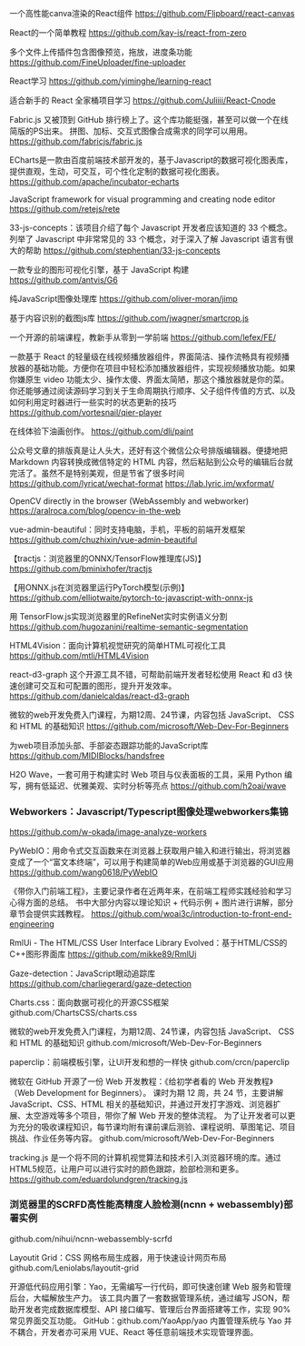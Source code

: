一个高性能canva渲染的React组件
https://github.com/Flipboard/react-canvas

React的一个简单教程
https://github.com/kay-is/react-from-zero

多个文件上传插件包含图像预览，拖放，进度条功能
https://github.com/FineUploader/fine-uploader

React学习
https://github.com/yiminghe/learning-react

适合新手的 React 全家桶项目学习
https://github.com/Juliiii/React-Cnode

Fabric.js 又被顶到 GitHub 排行榜上了。这个库功能挺强，甚至可以做一个在线简版的PS出来。
拼图、加标、交互式图像合成需求的同学可以用用。
https://github.com/fabricjs/fabric.js

ECharts是一款由百度前端技术部开发的，基于Javascript的数据可视化图表库，提供直观，生动，可交互，可个性化定制的数据可视化图表。
​https://github.com/apache/incubator-echarts

JavaScript framework for visual programming and creating node editor
https://github.com/retejs/rete

33-js-concepts：该项目介绍了每个 Javascript 开发者应该知道的 33 个概念。列举了 Javascript 中非常常见的 33 个概念，对于深入了解 Javascript 语言有很大的帮助
https://github.com/stephentian/33-js-concepts

一款专业的图形可视化引擎，基于 JavaScript 构建
https://github.com/antvis/G6

纯JavaScript图像处理库
https://github.com/oliver-moran/jimp

基于内容识别的截图js库
https://github.com/jwagner/smartcrop.js

一个开源的前端课程，教新手从零到一学前端
https://github.com/lefex/FE/

一款基于 React 的轻量级在线视频播放器组件，界面简洁、操作流畅具有视频播放器的基础功能。方便你在项目中轻松添加播放器组件，实现视频播放功能。如果你嫌原生 video 功能太少、操作太傻、界面太简陋，那这个播放器就是你的菜。你还能够通过阅读源码学习到关于生命周期执行顺序、父子组件传值的方式、以及如何利用定时器进行一些实时的状态更新的技巧
https://github.com/vortesnail/qier-player

在线体验下油画创作。
https://github.com/dli/paint

公众号文章的排版真是让人头大，还好有这个微信公众号排版编辑器。便捷地把 Markdown 内容转换成微信特定的 HTML 内容，然后粘贴到公众号的编辑后台就完活了。虽然不是特别美观，但是节省了很多时间
https://github.com/lyricat/wechat-format https://lab.lyric.im/wxformat/

OpenCV directly in the browser (WebAssembly and webworker)
https://aralroca.com/blog/opencv-in-the-web

vue-admin-beautiful：同时支持电脑，手机，平板的前端开发框架
https://github.com/chuzhixin/vue-admin-beautiful

【tractjs：浏览器里的ONNX/TensorFlow推理库(JS)】
https://github.com/bminixhofer/tractjs

【用ONNX.js在浏览器里运行PyTorch模型(示例)】
https://github.com/elliotwaite/pytorch-to-javascript-with-onnx-js

用 TensorFlow.js实现浏览器里的RefineNet实时实例语义分割
https://github.com/hugozanini/realtime-semantic-segmentation

HTML4Vision：面向计算机视觉研究的简单HTML可视化工具
https://github.com/mtli/HTML4Vision


react-d3-graph 这个开源工具不错，可帮助前端开发者轻松使用 React 和 d3 快速创建可交互和可配置的图形，提升开发效率。https://github.com/danielcaldas/react-d3-graph

微软的web开发免费入门课程，为期12周、24节课，内容包括 JavaScript、 CSS 和 HTML 的基础知识
https://github.com/microsoft/Web-Dev-For-Beginners

为web项目添加头部、手部姿态跟踪功能的JavaScript库
https://github.com/MIDIBlocks/handsfree

H2O Wave，一套可用于构建实时 Web 项目与仪表面板的工具，采用 Python 编写，拥有低延迟、优雅美观、实时分析等亮点
https://github.com/h2oai/wave

### Webworkers：Javascript/Typescript图像处理webworkers集锦
https://github.com/w-okada/image-analyze-workers

PyWebIO：用命令式交互函数来在浏览器上获取用户输入和进行输出，将浏览器变成了一个“富文本终端”，可以用于构建简单的Web应用或基于浏览器的GUI应用
https://github.com/wang0618/PyWebIO

《带你入门前端工程》，主要记录作者在近两年来，在前端工程师实践经验和学习心得方面的总结。
书中大部分内容以理论知识 + 代码示例 + 图片进行讲解，部分章节会提供实践教程。
https://github.com/woai3c/introduction-to-front-end-engineering

RmlUi - The HTML/CSS User Interface Library Evolved：基于HTML/CSS的C++图形界面库
https://github.com/mikke89/RmlUi

Gaze-detection：JavaScript眼动追踪库
https://github.com/charliegerard/gaze-detection

Charts.css：面向数据可视化的开源CSS框架
github.com/ChartsCSS/charts.css

微软的web开发免费入门课程，为期12周、24节课，内容包括 JavaScript、 CSS 和 HTML 的基础知识
github.com/microsoft/Web-Dev-For-Beginners

paperclip：前端模板引擎，让UI开发和想的一样快
github.com/crcn/paperclip

微软在 GitHub 开源了一份 Web 开发教程：《给初学者看的 Web 开发教程》（Web Development for Beginners）。
课时为期 12 周，共 24 节，主要讲解 JavaScript、CSS、HTML 相关的基础知识，并通过开发打字游戏、浏览器扩展、太空游戏等多个项目，带你了解 Web 开发的整体流程。
为了让开发者可以更为充分的吸收课程知识，每节课均附有课前课后测验、课程说明、草图笔记、项目挑战、作业任务等内容。
github.com/microsoft/Web-Dev-For-Beginners

tracking.js 是一个将不同的计算机视觉算法和技术引入浏览器环境的库。通过HTML5规范，让用户可以进行实时的颜色跟踪，脸部检测和更多。
https://github.com/eduardolundgren/tracking.js

### 浏览器里的SCRFD高性能高精度人脸检测(ncnn + webassembly)部署实例
github.com/nihui/ncnn-webassembly-scrfd

Layoutit Grid：CSS 网格布局生成器，用于快速设计网页布局
github.com/Leniolabs/layoutit-grid

开源低代码应用引擎：Yao，无需编写一行代码，即可快速创建 Web 服务和管理后台，大幅解放生产力。
该工具内置了一套数据管理系统，通过编写 JSON，帮助开发者完成数据库模型、API 接口编写、管理后台界面搭建等工作，实现 90% 常见界面交互功能。
GitHub：github.com/YaoApp/yao
内置管理系统与 Yao 并不耦合，开发者亦可采用 VUE、React 等任意前端技术实现管理界面。